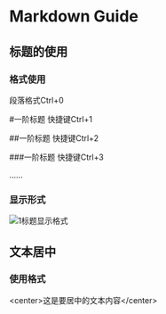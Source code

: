 # Markdown  Guide

## 标题的使用

### 格式使用

段落格式Ctrl+0

#一阶标题 快捷键Ctrl+1

##一阶标题 快捷键Ctrl+2

###一阶标题 快捷键Ctrl+3

......

### 显示形式

![1标题显示格式](https://github.com/xiaojkql/Handy-Command-Code/blob/master/Markdown/Pic/1%E6%A0%87%E9%A2%98%E6%98%BE%E7%A4%BA%E6%A0%BC%E5%BC%8F.png)

## 文本居中

### 使用格式

\<center\>这是要居中的文本内容\</center\>



